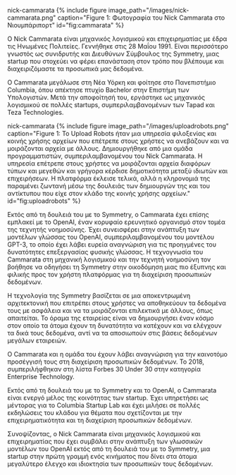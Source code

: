 nick-cammarata
{% include figure image_path="/images/nick-cammarata.png" caption="Figure 1: Φωτογραφία του Nick Cammarata στο Νιουμπάριπορτ" id="fig:cammarata" %}

Ο Nick Cammarata είναι μηχανικός λογισμικού και επιχειρηματίας με έδρα τις Ηνωμένες Πολιτείες. Γεννήθηκε στις 28 Μαΐου 1991. Είναι περισσότερο γνωστός ως συνιδρυτής και Διευθύνων Σύμβουλος της Symmetry, μιας startup που στοχεύει να φέρει επανάσταση στον τρόπο που βλέπουμε και διαχειριζόμαστε τα προσωπικά μας δεδομένα.

Ο Cammarata μεγάλωσε στη Νέα Υόρκη και φοίτησε στο Πανεπιστήμιο Columbia, όπου απέκτησε πτυχίο Bachelor στην Επιστήμη των Υπολογιστών. Μετά την αποφοίτησή του, εργάστηκε ως μηχανικός λογισμικού σε πολλές startups, συμπεριλαμβανομένων των Tapad και Teza Technologies.

nick-cammarata
{% include figure image_path="/images/uploadrobots.png" caption="Figure 1: Το Upload Robots ήταν μια υπηρεσία φιλοξενίας και κοινής χρήσης αρχείων που επέτρεπε στους χρήστες να ανεβάζουν και να μοιράζονται αρχεία με άλλους. Δημιουργήθηκε από μια ομάδα προγραμματιστών, συμπεριλαμβανομένου του Nick Cammarata. Η υπηρεσία επέτρεπε στους χρήστες να μοιράζονται αρχεία διαφόρων τύπων και μεγεθών και γρήγορα κέρδισε δημοτικότητα μεταξύ ιδιωτών και επιχειρήσεων. Η πλατφόρμα έκλεισε τελικά, αλλά η κληρονομιά της παραμένει ζωντανή μέσω της δουλειάς των δημιουργών της και του αντίκτυπου που είχε στον κλάδο της κοινής χρήσης αρχείων." id="fig:uploadrobots" %}

Εκτός από τη δουλειά του με το Symmetry, ο Cammarata έχει επίσης εμπλακεί με το OpenAI, έναν κορυφαίο ερευνητικό οργανισμό στον τομέα της τεχνητής νοημοσύνης. Έχει συνεισφέρει στην ανάπτυξη των μοντέλων γλώσσας του OpenAI, συμπεριλαμβανομένου του μοντέλου GPT-3, το οποίο έχει λάβει ευρεία αναγνώριση για τις προηγμένες του δυνατότητες επεξεργασίας φυσικής γλώσσας. Η τεχνογνωσία του Cammarata στη μηχανική λογισμικού και την τεχνητή νοημοσύνη τον βοήθησε να οδηγήσει τη Symmetry στην οικοδόμηση μιας πιο έξυπνης και φιλικής προς τον χρήστη πλατφόρμας για τη διαχείριση προσωπικών δεδομένων.

Η τεχνολογία της Symmetry βασίζεται σε μια αποκεντρωμένη αρχιτεκτονική που επιτρέπει στους χρήστες να αποθηκεύουν τα δεδομένα τους με ασφάλεια και να τα μοιράζονται επιλεκτικά με άλλους, όπως απαιτείται. Το όραμα της εταιρείας είναι να δημιουργήσει έναν κόσμο στον οποίο τα άτομα έχουν τη δυνατότητα να κατέχουν και να ελέγχουν τα δικά τους δεδομένα, αντί να τα αποσιωπούν στις βάσεις δεδομένων μεγάλων εταιρειών.

Ο Cammarata και η ομάδα του έχουν λάβει αναγνώριση για την καινοτόμο προσέγγισή τους στη διαχείριση προσωπικών δεδομένων. Το 2018, συμπεριλήφθηκαν στη λίστα Forbes 30 Under 30 στην κατηγορία Enterprise Technology.

Εκτός από τη δουλειά του με το Symmetry και το OpenAI, ο Cammarata είναι ενεργό μέλος της κοινότητας των startup. Έχει υπηρετήσει ως μέντορας για το Columbia Startup Lab και έχει μιλήσει σε πολλές εκδηλώσεις του κλάδου για θέματα που σχετίζονται με την επιχειρηματικότητα και τη διαχείριση προσωπικών δεδομένων.

Συνοψίζοντας, ο Nick Cammarata είναι μηχανικός λογισμικού και επιχειρηματίας που έχει συμβάλει στην ανάπτυξη των γλωσσικών μοντέλων του OpenAI εκτός από τη δουλειά του με το Symmetry, μια startup στην πρώτη γραμμή ενός κινήματος που δίνει στα άτομα μεγαλύτερο έλεγχο και ιδιοκτησία των προσωπικών τους δεδομένων.
